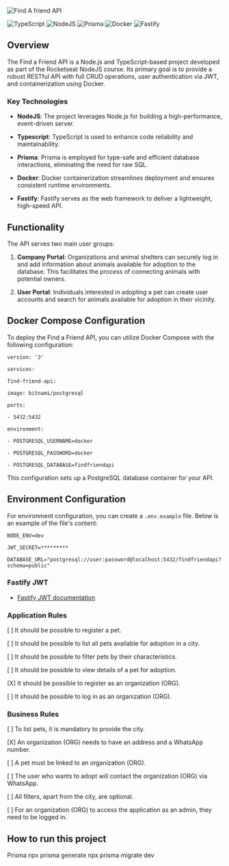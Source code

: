 
![Find A friend API](https://res.cloudinary.com/dloadb2bx/image/upload/v1698285034/Capa_gu3hka.png)


![TypeScript](https://img.shields.io/badge/typescript-%23007ACC.svg?style=for-the-badge&logo=typescript&logoColor=white) ![NodeJS](https://img.shields.io/badge/node.js-6DA55F?style=for-the-badge&logo=node.js&logoColor=white) ![Prisma](https://img.shields.io/badge/Prisma-3982CE?style=for-the-badge&logo=Prisma&logoColor=white) ![Docker](https://img.shields.io/badge/docker-%230db7ed.svg?style=for-the-badge&logo=docker&logoColor=white) ![Fastify](https://img.shields.io/badge/fastify-%23000000.svg?style=for-the-badge&logo=fastify&logoColor=white)

## Overview

The Find a Friend API is a Node.js and TypeScript-based project developed as part of the Rocketseat NodeJS course. Its primary goal is to provide a robust RESTful API with full CRUD operations, user authentication via JWT, and containerization using Docker.  

### Key Technologies

-  **NodeJS**: The project leverages Node.js for building a high-performance, event-driven server.

-  **Typescript**: TypeScript is used to enhance code reliability and maintainability.

-  **Prisma**: Prisma is employed for type-safe and efficient database interactions, eliminating the need for raw SQL.

-  **Docker**: Docker containerization streamlines deployment and ensures consistent runtime environments.

-  **Fastify**: Fastify serves as the web framework to deliver a lightweight, high-speed API.

## Functionality

The API serves two main user groups:

1.  **Company Portal**: Organizations and animal shelters can securely log in and add information about animals available for adoption to the database. This facilitates the process of connecting animals with potential owners.

2.  **User Portal**: Individuals interested in adopting a pet can create user accounts and search for animals available for adoption in their vicinity.

## Docker Compose Configuration

To deploy the Find a Friend API, you can utilize Docker Compose with the following configuration:

  

    version: '3'
    
    services:
    
    find-friend-api:
    
    image: bitnami/postgresql
    
    ports:
    
    - 5432:5432
    
    environment:
    
    - POSTGRESQL_USERNAME=docker
    
    - POSTGRESQL_PASSWORD=docker
    
    - POSTGRESQL_DATABASE=findfriendapi

This configuration sets up a PostgreSQL database container for your API.

## Environment Configuration

For environment configuration, you can create a `.env.example` file. Below is an example of the file's content:

    NODE_ENV=dev
    
    JWT_SECRET=*********
    
    DATABASE_URL="postgresql://user:password@localhost:5432/findfriendapi?schema=public"  

### Fastify JWT

- [Fastify JWT documentation](https://github.com/fastify/fastify-jwt)

### Application Rules

[ ] It should be possible to register a pet.<br>

[ ] It should be possible to list all pets available for adoption in a city. <br>

[ ] It should be possible to filter pets by their characteristics. <br>

[ ] It should be possible to view details of a pet for adoption. <br>

[X] It should be possible to register as an organization (ORG). <br>

[ ] It should be possible to log in as an organization (ORG). <br>

### Business Rules

[ ] To list pets, it is mandatory to provide the city. <br>

[X] An organization (ORG) needs to have an address and a WhatsApp number. <br>

[ ] A pet must be linked to an organization (ORG). <br>

[ ] The user who wants to adopt will contact the organization (ORG) via WhatsApp. <br>

[ ] All filters, apart from the city, are optional. <br>

[ ] For an organization (ORG) to access the application as an admin, they need to be logged in. <br>

## How to run this project

Prisma
npx prisma generate
npx prisma migrate dev